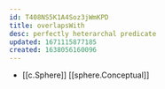 ```yaml
---
id: T408NS5K1A4Soz3jWmKPD
title: overlapsWith
desc: perfectly heterarchal predicate
updated: 1671115877185
created: 1638056160096
---
```




- [[c.Sphere]] [[sphere.Conceptual]]
